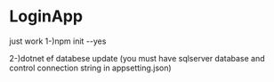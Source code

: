 # LoginApp
just work 
1-)npm init --yes

2-)dotnet ef databese update (you must have sqlserver database and control connection string in appsetting.json)
